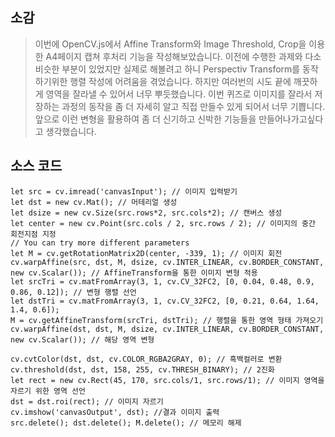 
## 소감
>이번에 OpenCV.js에서 Affine Transform와 Image Threshold, Crop을 이용한 A4페이지 캡쳐 후처리 기능을 작성해보았습니다.
이전에 수행한 과제와 다소 비슷한 부분이 있었지만 실제로 해볼려고 하니 Perspectiv Transform를 동작하기위한 행렬 작성에 어려움을 겪었습니다. 하지만 여러번의 시도 끝에 깨끗하게 영역을 잘라낼 수 있어서 너무 뿌듯했습니다.
이번 퀴즈로 이미지를 잘라서 저장하는 과정의 동작을 좀 더 자세히 알고 직접 만들수 있게 되어서 너무 기쁩니다. 앞으로 이런 변형을 활용하여 좀 더 신기하고 신박한 기능들을 만들어나가고싶다고 생각했습니다.

## 소스 코드
```
let src = cv.imread('canvasInput'); // 이미지 입력받기
let dst = new cv.Mat(); // 머테리얼 생성
let dsize = new cv.Size(src.rows*2, src.cols*2); // 캔버스 생성
let center = new cv.Point(src.cols / 2, src.rows / 2); // 이미지의 중간 회전지점 지정
// You can try more different parameters
let M = cv.getRotationMatrix2D(center, -339, 1); // 이미지 회전
cv.warpAffine(src, dst, M, dsize, cv.INTER_LINEAR, cv.BORDER_CONSTANT, new cv.Scalar()); // AffineTransform을 통한 이미지 변형 적용
let srcTri = cv.matFromArray(3, 1, cv.CV_32FC2, [0, 0.04, 0.48, 0.9, 0.86, 0.12]); // 변형 행렬 선언
let dstTri = cv.matFromArray(3, 1, cv.CV_32FC2, [0, 0.21, 0.64, 1.64, 1.4, 0.6]);
M = cv.getAffineTransform(srcTri, dstTri); // 행렬을 통한 영역 형태 가져오기
cv.warpAffine(dst, dst, M, dsize, cv.INTER_LINEAR, cv.BORDER_CONSTANT, new cv.Scalar()); // 해당 영역 변형

cv.cvtColor(dst, dst, cv.COLOR_RGBA2GRAY, 0); // 흑백컬러로 변환
cv.threshold(dst, dst, 158, 255, cv.THRESH_BINARY); // 2진화
let rect = new cv.Rect(45, 170, src.cols/1, src.rows/1); // 이미지 영역을 자르기 위한 영역 선언
dst = dst.roi(rect); // 이미지 자르기
cv.imshow('canvasOutput', dst); //결과 이미지 출력
src.delete(); dst.delete(); M.delete(); // 메모리 해제
```
